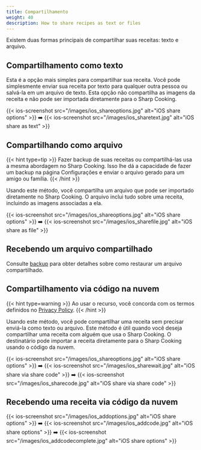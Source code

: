 ```yaml
---
title: Compartilhamento
weight: 40
description: How to share recipes as text or files
---
```


Existem duas formas principais de compartilhar suas receitas: texto e arquivo.

## Compartilhamento como texto
Esta é a opção mais simples para compartilhar sua receita. Você pode simplesmente enviar sua receita por texto para qualquer outra pessoa ou salvá-la em um arquivo de texto. Esta opção não compartilha as imagens da receita e não pode ser importada diretamente para o Sharp Cooking.

{{< ios-screenshot src="/images/ios_shareoptions.jpg" alt="iOS share options" >}}
➡️
{{< ios-screenshot src="/images/ios_sharetext.jpg" alt="iOS share as text" >}}

## Compartilhando como arquivo
{{< hint type=tip >}}
Fazer backup de suas receitas ou compartilhá-las usa a mesma abordagem no Sharp Cooking. Isso lhe dá a capacidade de fazer um backup na página Configurações e enviar o arquivo gerado para um amigo ou família.
{{< /hint >}}

Usando este método, você compartilha um arquivo que pode ser importado diretamente no Sharp Cooking. O arquivo inclui tudo sobre uma receita, incluindo as imagens associadas a ela.

{{< ios-screenshot src="/images/ios_shareoptions.jpg" alt="iOS share options" >}}
➡️
{{< ios-screenshot src="/images/ios_sharefile.jpg" alt="iOS share as file" >}}

## Recebendo um arquivo compartilhado
Consulte [backup](/pt/web/backup) para obter detalhes sobre como restaurar um arquivo compartilhado.

## Compartilhamento via código na nuvem
{{< hint type=warning >}}
Ao usar o recurso, você concorda com os termos definidos no [Privacy Policy](/pt/web/privacy-policy).
{{< /hint >}}

Usando este método, você pode compartilhar uma receita sem precisar enviá-la como texto ou arquivo. Este método é útil quando você deseja compartilhar uma receita com alguém que usa o Sharp Cooking. O destinatário pode importar a receita diretamente para o Sharp Cooking usando o código da nuvem.

{{< ios-screenshot src="/images/ios_shareoptions.jpg" alt="iOS share options" >}}
➡️
{{< ios-screenshot src="/images/ios_sharewait.jpg" alt="iOS share via share code" >}}
➡️ 
{{< ios-screenshot src="/images/ios_sharecode.jpg" alt="iOS share via share code" >}}

## Recebendo uma receita via código da nuvem
{{< ios-screenshot src="/images/ios_addoptions.jpg" alt="iOS share options" >}}
➡️
{{< ios-screenshot src="/images/ios_addcode.jpg" alt="iOS share options" >}}
➡️
{{< ios-screenshot src="/images/ios_addcodecomplete.jpg" alt="iOS share options" >}}